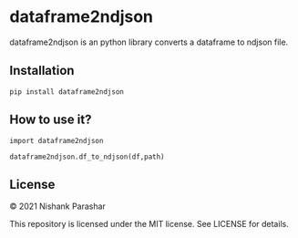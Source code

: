 # dataframe2ndjson
dataframe2ndjson is an python library converts a dataframe to ndjson file.

## Installation
```pip install dataframe2ndjson```

## How to use it?
```import dataframe2ndjson```

 ```dataframe2ndjson.df_to_ndjson(df,path)```

## License

© 2021 Nishank Parashar

This repository is licensed under the MIT license. See LICENSE for details.
